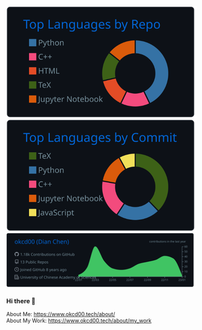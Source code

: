 <!-- 
<div align=center>
  <img width="500" src="https://github-readme-stats.vercel.app/api?username=okcd00&show_icons=true&theme=outrun"/>
</div>
-->
<div align=center>
  <img src="./profile-summary-card-output/github_dark/1-repos-per-language.svg"/>
  <img src="./profile-summary-card-output/github_dark/2-most-commit-language.svg"/>
</div>
<div align=center>
  <img src="./profile-summary-card-output/github_dark/0-profile-details.svg"/>
</div>

### Hi there 👋   
About Me:  https://www.okcd00.tech/about/      
About My Work:  https://www.okcd00.tech/about/my_work       
<!-- [![](./profile-summary-card-output/github_dark/3-stats.svg)]() [![](./profile-summary-card-output/github_dark/4-productive-time.svg)]() -->
